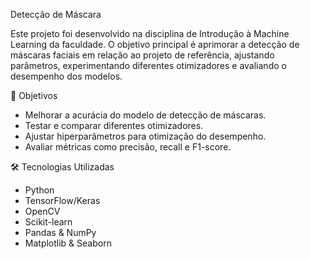 Detecção de Máscara

Este projeto foi desenvolvido na disciplina de Introdução à Machine Learning da faculdade. O objetivo principal é aprimorar a detecção de máscaras faciais em relação ao projeto de referência, ajustando parâmetros, experimentando diferentes otimizadores e avaliando o desempenho dos modelos.

📌 Objetivos

- Melhorar a acurácia do modelo de detecção de máscaras.
- Testar e comparar diferentes otimizadores.
- Ajustar hiperparâmetros para otimização do desempenho.
- Avaliar métricas como precisão, recall e F1-score.

🛠 Tecnologias Utilizadas

- Python
- TensorFlow/Keras
- OpenCV
- Scikit-learn
- Pandas & NumPy
- Matplotlib & Seaborn
